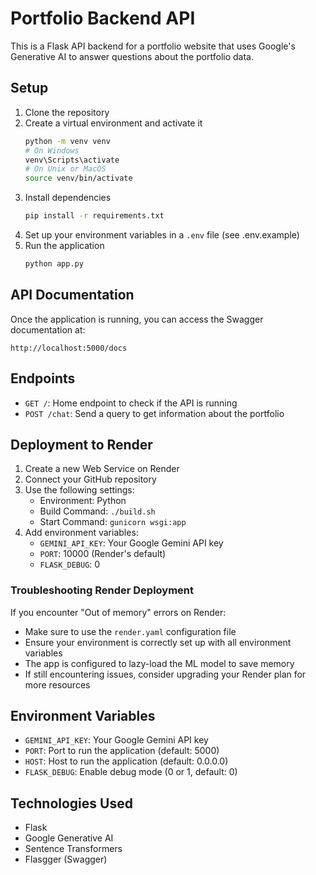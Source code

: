# Portfolio Backend API

This is a Flask API backend for a portfolio website that uses Google's Generative AI to answer questions about the portfolio data.

## Setup

1. Clone the repository
2. Create a virtual environment and activate it
   ```bash
   python -m venv venv
   # On Windows
   venv\Scripts\activate
   # On Unix or MacOS
   source venv/bin/activate
   ```
3. Install dependencies
   ```bash
   pip install -r requirements.txt
   ```
4. Set up your environment variables in a `.env` file (see .env.example)
5. Run the application
   ```bash
   python app.py
   ```

## API Documentation

Once the application is running, you can access the Swagger documentation at:

```
http://localhost:5000/docs
```

## Endpoints

- `GET /`: Home endpoint to check if the API is running
- `POST /chat`: Send a query to get information about the portfolio

## Deployment to Render

1. Create a new Web Service on Render
2. Connect your GitHub repository
3. Use the following settings:
   - Environment: Python
   - Build Command: `./build.sh`
   - Start Command: `gunicorn wsgi:app`
4. Add environment variables:
   - `GEMINI_API_KEY`: Your Google Gemini API key
   - `PORT`: 10000 (Render's default)
   - `FLASK_DEBUG`: 0

### Troubleshooting Render Deployment

If you encounter "Out of memory" errors on Render:
- Make sure to use the `render.yaml` configuration file
- Ensure your environment is correctly set up with all environment variables
- The app is configured to lazy-load the ML model to save memory
- If still encountering issues, consider upgrading your Render plan for more resources

## Environment Variables

- `GEMINI_API_KEY`: Your Google Gemini API key
- `PORT`: Port to run the application (default: 5000)
- `HOST`: Host to run the application (default: 0.0.0.0)
- `FLASK_DEBUG`: Enable debug mode (0 or 1, default: 0)

## Technologies Used

- Flask
- Google Generative AI
- Sentence Transformers
- Flasgger (Swagger)
